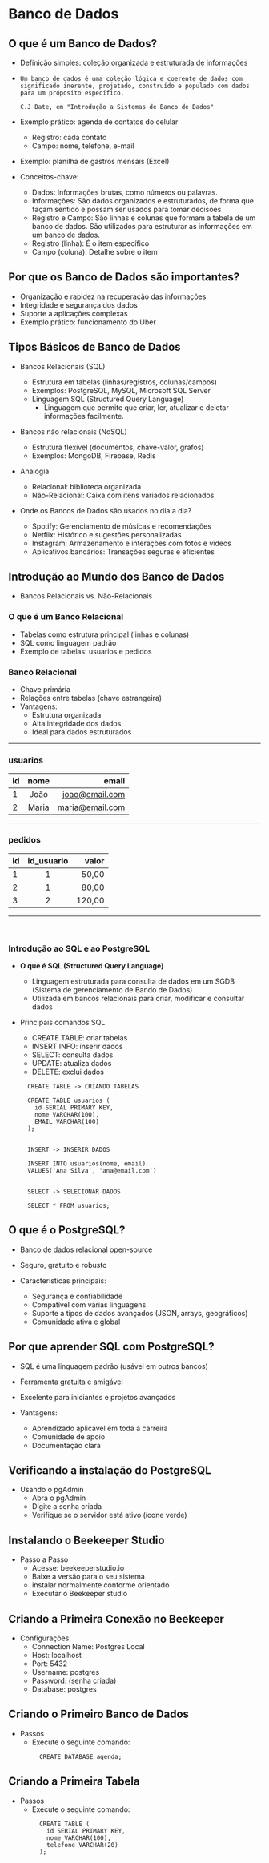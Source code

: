 # Banco de Dados

## O que é um Banco de Dados?
* Definição simples: coleção organizada e estruturada de informações
*   ```
    Um banco de dados é uma coleção lógica e coerente de dados com significado inerente, projetado, construído e populado com dados para um próposito específico.

    C.J Date, em "Introdução a Sistemas de Banco de Dados" 
    ```
* Exemplo prático: agenda de contatos do celular
  * Registro: cada contato
  * Campo: nome, telefone, e-mail
* Exemplo: planilha de gastros mensais (Excel)

* Conceitos-chave:
  * Dados: Informações brutas, como números ou palavras.
  * Informações: São dados organizados e estruturados, de forma que façam sentido e possam ser usados para tomar decisões
  * Registro e Campo: São linhas e colunas que formam a tabela de um banco de dados. São utilizados para estruturar as informações em um banco de dados.
  * Registro (linha): É o item específico 
  * Campo (coluna): Detalhe sobre o item

## Por que os Banco de Dados são importantes?
* Organização e rapidez na recuperação das informações
* Integridade e segurança dos dados
* Suporte a aplicações complexas
* Exemplo prático: funcionamento do Uber

## Tipos Básicos de Banco de Dados
* Bancos Relacionais (SQL)
  * Estrutura em tabelas (linhas/registros, colunas/campos)
  * Exemplos: PostgreSQL, MySQL, Microsoft SQL Server
  * Linguagem SQL (Structured Query Language)
    * Linguagem que permite que criar, ler, atualizar e deletar informações facilmente.

* Bancos não relacionais (NoSQL)
  * Estrutura flexível (documentos, chave-valor, grafos)
  * Exemplos: MongoDB, Firebase, Redis

* Analogia
  * Relacional: biblioteca organizada
  * Não-Relacional: Caixa com itens variados relacionados

* Onde os Bancos de Dados são usados no dia a dia?
  * Spotify: Gerenciamento de músicas e recomendações
  * Netflix: Histórico e sugestões personalizadas
  * Instagram: Armazenamento e interações com fotos e vídeos
  * Aplicativos bancários: Transações seguras e eficientes

## Introdução ao Mundo dos Banco de Dados
* Bancos Relacionais vs. Não-Relacionais

### O que é um Banco Relacional
* Tabelas como estrutura principal (linhas e colunas)
* SQL como linguagem padrão
* Exemplo de tabelas: usuarios e pedidos

### Banco Relacional
* Chave primária
* Relações entre tabelas (chave estrangeira)
* Vantagens:
  * Estrutura organizada
  * Alta integridade dos dados
  * Ideal para dados estruturados

---

<div>
  <h3>
    usuarios
  </h3>
</div>

| id | nome  | email   |
| :------- | :----: | ----------: |
| 1        | João   | joao@email.com |
| 2        | Maria  | maria@email.com |

---

<div>
  <h3>
    pedidos
  </h3>
</div>

| id | id_usuario | valor |
| :-------- | :----: | ----------: |
| 1 | 1 | 50,00 |
| 2 | 1 | 80,00 |
| 3 | 2 | 120,00 |

---

&nbsp;

### Introdução ao SQL e ao PostgreSQL

* **O que é SQL (Structured Query Language)**
  * Linguagem estruturada para consulta de dados em um SGDB (Sistema de gerenciamento de Bando de Dados)
  * Utilizada em bancos relacionais para criar, modificar e consultar dados


* Principais comandos SQL
  * CREATE TABLE: criar tabelas
  * INSERT INFO: inserir dados
  * SELECT: consulta dados
  * UPDATE: atualiza dados
  * DELETE: exclui dados

  ```
    CREATE TABLE -> CRIANDO TABELAS

    CREATE TABLE usuarios (
      id SERIAL PRIMARY KEY,
      nome VARCHAR(100),
      EMAIL VARCHAR(100)
    );

  ```

  ```

    INSERT -> INSERIR DADOS

    INSERT INTO usuarios(nome, email)
    VALUES('Ana Silva', 'ana@email.com')

  ```

  ```

    SELECT -> SELECIONAR DADOS

    SELECT * FROM usuarios;
  ```

## O que é o PostgreSQL?
* Banco de dados relacional open-source
* Seguro, gratuito e robusto

* Características principais:
  * Segurança e confiabilidade
  * Compatível com várias linguagens
  * Suporte a tipos de dados avançados (JSON, arrays, geográficos)
  * Comunidade ativa e global

## Por que aprender SQL com PostgreSQL?
* SQL é uma linguagem padrão (usável em outros bancos)
* Ferramenta gratuita e amigável
* Excelente para iniciantes e projetos avançados

* Vantagens:
  * Aprendizado aplicável em toda a carreira
  * Comunidade de apoio
  * Documentação clara

## Verificando a instalação do PostgreSQL
- Usando o pgAdmin
  * Abra o pgAdmin
  * Digite a senha criada
  * Verifique se o servidor está ativo (ícone verde)

## Instalando o Beekeeper Studio

- Passo a Passo
  * Acesse: beekeeperstudio.io
  * Baixe a versão para o seu sistema
  * instalar normalmente conforme orientado
  * Executar o Beekeeper studio

## Criando a Primeira Conexão no Beekeeper
- Configurações:
  - Connection Name: Postgres Local
  - Host: localhost
  - Port: 5432
  - Username: postgres
  - Password: (senha criada)
  - Database: postgres

## Criando o Primeiro Banco de Dados
- Passos
  * Execute o seguinte comando:
    ```
      CREATE DATABASE agenda;
    ```

  
## Criando a Primeira Tabela
- Passos
  * Execute o seguinte comando:
    ```
      CREATE TABLE (
        id SERIAL PRIMARY KEY,
        nome VARCHAR(100),
        telefone VARCHAR(20)
      );
    ```